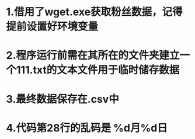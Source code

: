 # 1.借用了wget.exe获取粉丝数据，记得提前设置好环境变量
# 2.程序运行前需在其所在的文件夹建立一个111.txt的文本文件用于临时储存数据
# 3.最终数据保存在.csv中
# 4.代码第28行的乱码是 %d月%d日

